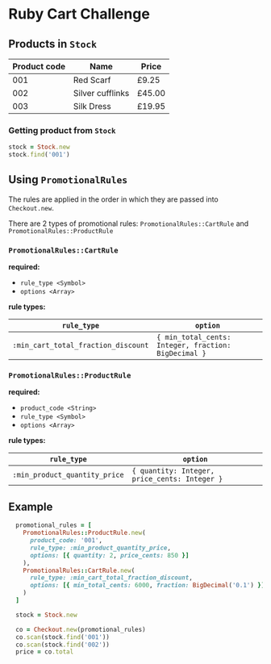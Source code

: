 # Ruby Cart Challenge

## Products in `Stock`

| Product code | Name             | Price  |
| ------------ | ---------------- | ------ |
| 001          | Red Scarf        | £9.25  |
| 002          | Silver cufflinks | £45.00 |
| 003          | Silk Dress       | £19.95 |

### Getting product from `Stock`

```ruby
stock = Stock.new
stock.find('001')
```

## Using `PromotionalRules`

The rules are applied in the order in which they are passed into `Checkout.new`.

There are 2 types of promotional rules: `PromotionalRules::CartRule` and `PromotionalRules::ProductRule`

### `PromotionalRules::CartRule`

**required:**

- `rule_type <Symbol>`
- `options <Array>`

**rule types:**

| `rule_type`                         | `option`                                             |
| ----------------------------------- | ---------------------------------------------------- |
| `:min_cart_total_fraction_discount` | `{ min_total_cents: Integer, fraction: BigDecimal }` |

### `PromotionalRules::ProductRule`

**required:**

- `product_code <String>`
- `rule_type <Symbol>`
- `options <Array>`

**rule types:**

| `rule_type`                   | `option`                                      |
| ----------------------------- | --------------------------------------------- |
| `:min_product_quantity_price` | `{ quantity: Integer, price_cents: Integer }` |

## Example

```ruby
  promotional_rules = [
    PromotionalRules::ProductRule.new(
      product_code: '001',
      rule_type: :min_product_quantity_price,
      options: [{ quantity: 2, price_cents: 850 }]
    ),
    PromotionalRules::CartRule.new(
      rule_type: :min_cart_total_fraction_discount,
      options: [{ min_total_cents: 6000, fraction: BigDecimal('0.1') }]
    )
  ]

  stock = Stock.new

  co = Checkout.new(promotional_rules)
  co.scan(stock.find('001'))
  co.scan(stock.find('002'))
  price = co.total
```
